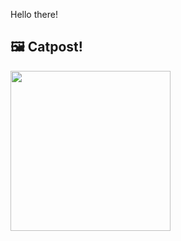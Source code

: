Hello there!



## 🖼️ Catpost!

<sub>
    <img src="https://cdn2.thecatapi.com/images/e70.jpg" height="256">
</sub>

